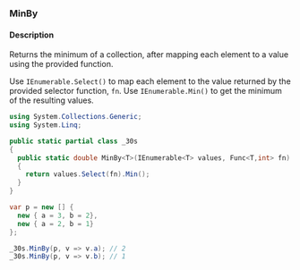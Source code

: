 ### MinBy

#### Description
Returns the minimum of a collection, after mapping each element to a value using the provided function.

Use `IEnumerable.Select()` to map each element to the value returned by the provided selector function, `fn`.
Use `IEnumerable.Min()` to get the minimum of the resulting values.

```csharp
using System.Collections.Generic;
using System.Linq;

public static partial class _30s 
{
  public static double MinBy<T>(IEnumerable<T> values, Func<T,int> fn)
  {
    return values.Select(fn).Min();
  }
}
```

```csharp
var p = new [] {
  new { a = 3, b = 2},
  new { a = 2, b = 1}
};

_30s.MinBy(p, v => v.a); // 2
_30s.MinBy(p, v => v.b); // 1
```
